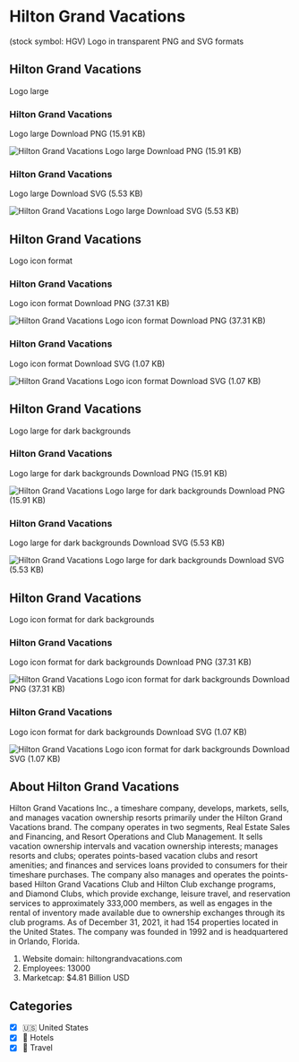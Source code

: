 # Hilton Grand Vacations
 (stock symbol: HGV) Logo in transparent PNG and SVG formats

## Hilton Grand Vacations
 Logo large

### Hilton Grand Vacations
 Logo large Download PNG (15.91 KB)

![Hilton Grand Vacations
 Logo large Download PNG (15.91 KB)](/img/orig/HGV_BIG-208b5fcb.png)

### Hilton Grand Vacations
 Logo large Download SVG (5.53 KB)

![Hilton Grand Vacations
 Logo large Download SVG (5.53 KB)](/img/orig/HGV_BIG-a1f6f988.svg)

## Hilton Grand Vacations
 Logo icon format

### Hilton Grand Vacations
 Logo icon format Download PNG (37.31 KB)

![Hilton Grand Vacations
 Logo icon format Download PNG (37.31 KB)](/img/orig/HGV-85be1bf4.png)

### Hilton Grand Vacations
 Logo icon format Download SVG (1.07 KB)

![Hilton Grand Vacations
 Logo icon format Download SVG (1.07 KB)](/img/orig/HGV-4de44063.svg)

## Hilton Grand Vacations
 Logo large for dark backgrounds

### Hilton Grand Vacations
 Logo large for dark backgrounds Download PNG (15.91 KB)

![Hilton Grand Vacations
 Logo large for dark backgrounds Download PNG (15.91 KB)](/img/orig/HGV_BIG.D-133db63a.png)

### Hilton Grand Vacations
 Logo large for dark backgrounds Download SVG (5.53 KB)

![Hilton Grand Vacations
 Logo large for dark backgrounds Download SVG (5.53 KB)](/img/orig/HGV_BIG.D-5b4c5426.svg)

## Hilton Grand Vacations
 Logo icon format for dark backgrounds

### Hilton Grand Vacations
 Logo icon format for dark backgrounds Download PNG (37.31 KB)

![Hilton Grand Vacations
 Logo icon format for dark backgrounds Download PNG (37.31 KB)](/img/orig/HGV.D-61765668.png)

### Hilton Grand Vacations
 Logo icon format for dark backgrounds Download SVG (1.07 KB)

![Hilton Grand Vacations
 Logo icon format for dark backgrounds Download SVG (1.07 KB)](/img/orig/HGV.D-d09d04ab.svg)

## About Hilton Grand Vacations


Hilton Grand Vacations Inc., a timeshare company, develops, markets, sells, and manages vacation ownership resorts primarily under the Hilton Grand Vacations brand. The company operates in two segments, Real Estate Sales and Financing, and Resort Operations and Club Management. It sells vacation ownership intervals and vacation ownership interests; manages resorts and clubs; operates points-based vacation clubs and resort amenities; and finances and services loans provided to consumers for their timeshare purchases. The company also manages and operates the points-based Hilton Grand Vacations Club and Hilton Club exchange programs, and Diamond Clubs, which provide exchange, leisure travel, and reservation services to approximately 333,000 members, as well as engages in the rental of inventory made available due to ownership exchanges through its club programs. As of December 31, 2021, it had 154 properties located in the United States. The company was founded in 1992 and is headquartered in Orlando, Florida.

1. Website domain: hiltongrandvacations.com
2. Employees: 13000
3. Marketcap: $4.81 Billion USD


## Categories
- [x] 🇺🇸 United States
- [x] 🏨 Hotels
- [x] 🌴 Travel
